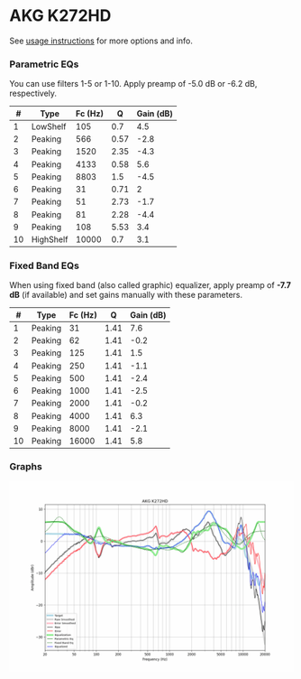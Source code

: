 # AKG K272HD
See [usage instructions](https://github.com/jaakkopasanen/AutoEq#usage) for more options and info.

### Parametric EQs
You can use filters 1-5 or 1-10. Apply preamp of -5.0 dB or -6.2 dB, respectively.

|   # | Type      |   Fc (Hz) |    Q |   Gain (dB) |
|-----|-----------|-----------|------|-------------|
|   1 | LowShelf  |       105 | 0.7  |         4.5 |
|   2 | Peaking   |       566 | 0.57 |        -2.8 |
|   3 | Peaking   |      1520 | 2.35 |        -4.3 |
|   4 | Peaking   |      4133 | 0.58 |         5.6 |
|   5 | Peaking   |      8803 | 1.5  |        -4.5 |
|   6 | Peaking   |        31 | 0.71 |         2   |
|   7 | Peaking   |        51 | 2.73 |        -1.7 |
|   8 | Peaking   |        81 | 2.28 |        -4.4 |
|   9 | Peaking   |       108 | 5.53 |         3.4 |
|  10 | HighShelf |     10000 | 0.7  |         3.1 |

### Fixed Band EQs
When using fixed band (also called graphic) equalizer, apply preamp of **-7.7 dB** (if available) and set gains manually with these parameters.

|   # | Type    |   Fc (Hz) |    Q |   Gain (dB) |
|-----|---------|-----------|------|-------------|
|   1 | Peaking |        31 | 1.41 |         7.6 |
|   2 | Peaking |        62 | 1.41 |        -0.2 |
|   3 | Peaking |       125 | 1.41 |         1.5 |
|   4 | Peaking |       250 | 1.41 |        -1.1 |
|   5 | Peaking |       500 | 1.41 |        -2.4 |
|   6 | Peaking |      1000 | 1.41 |        -2.5 |
|   7 | Peaking |      2000 | 1.41 |        -0.2 |
|   8 | Peaking |      4000 | 1.41 |         6.3 |
|   9 | Peaking |      8000 | 1.41 |        -2.1 |
|  10 | Peaking |     16000 | 1.41 |         5.8 |

### Graphs
![](./AKG%20K272HD.png)
